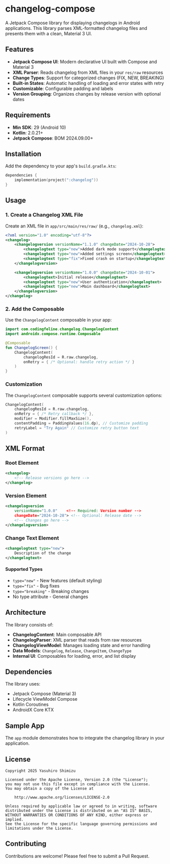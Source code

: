 # changelog-compose

A Jetpack Compose library for displaying changelogs in Android applications. This library parses XML-formatted changelog files and presents them with a clean, Material 3 UI.

## Features

- **Jetpack Compose UI**: Modern declarative UI built with Compose and Material 3
- **XML Parser**: Reads changelog from XML files in your `res/raw` resources
- **Change Types**: Support for categorized changes (FIX, NEW, BREAKING)
- **Built-in States**: Automatic handling of loading and error states with retry
- **Customizable**: Configurable padding and labels
- **Version Grouping**: Organizes changes by release version with optional dates

## Requirements

- **Min SDK**: 29 (Android 10)
- **Kotlin**: 2.0.21+
- **Jetpack Compose**: BOM 2024.09.00+

## Installation

Add the dependency to your app's `build.gradle.kts`:

```kotlin
dependencies {
    implementation(project(":changelog"))
}
```

## Usage

### 1. Create a Changelog XML File

Create an XML file in `app/src/main/res/raw/` (e.g., `changelog.xml`):

```xml
<?xml version="1.0" encoding="utf-8"?>
<changelog>
    <changelogversion versionName="1.1.0" changeDate="2024-10-28">
        <changelogtext type="new">Added dark mode support</changelogtext>
        <changelogtext type="new">Added settings screen</changelogtext>
        <changelogtext type="fix">Fixed crash on startup</changelogtext>
    </changelogversion>

    <changelogversion versionName="1.0.0" changeDate="2024-10-01">
        <changelogtext>Initial release</changelogtext>
        <changelogtext type="new">User authentication</changelogtext>
        <changelogtext type="new">Main dashboard</changelogtext>
    </changelogversion>
</changelog>
```

### 2. Add the Composable

Use the `ChangelogContent` composable in your app:

```kotlin
import com.codingfeline.changelog.ChangelogContent
import androidx.compose.runtime.Composable

@Composable
fun ChangelogScreen() {
    ChangelogContent(
        changelogResId = R.raw.changelog,
        onRetry = { /* Optional: handle retry action */ }
    )
}
```

### Customization

The `ChangelogContent` composable supports several customization options:

```kotlin
ChangelogContent(
    changelogResId = R.raw.changelog,
    onRetry = { /* Retry callback */ },
    modifier = Modifier.fillMaxSize(),
    contentPadding = PaddingValues(16.dp), // Customize padding
    retryLabel = "Try Again" // Customize retry button text
)
```

## XML Format

### Root Element

```xml
<changelog>
    <!-- Release versions go here -->
</changelog>
```

### Version Element

```xml
<changelogversion
    versionName="1.0.0"    <!-- Required: Version number -->
    changeDate="2024-10-28"> <!-- Optional: Release date -->
    <!-- Changes go here -->
</changelogversion>
```

### Change Text Element

```xml
<changelogtext type="new">
    Description of the change
</changelogtext>
```

#### Supported Types

- `type="new"` - New features (default styling)
- `type="fix"` - Bug fixes
- `type="breaking"` - Breaking changes
- No type attribute - General changes

## Architecture

The library consists of:

- **ChangelogContent**: Main composable API
- **ChangelogParser**: XML parser that reads from raw resources
- **ChangelogViewModel**: Manages loading state and error handling
- **Data Models**: `Changelog`, `Release`, `ChangeItem`, `ChangeType`
- **Internal UI**: Composables for loading, error, and list display

## Dependencies

The library uses:

- Jetpack Compose (Material 3)
- Lifecycle ViewModel Compose
- Kotlin Coroutines
- AndroidX Core KTX

## Sample App

The `app` module demonstrates how to integrate the changelog library in your application.

## License

```
Copyright 2025 Yasuhiro Shimizu

Licensed under the Apache License, Version 2.0 (the "License");
you may not use this file except in compliance with the License.
You may obtain a copy of the License at

    http://www.apache.org/licenses/LICENSE-2.0

Unless required by applicable law or agreed to in writing, software
distributed under the License is distributed on an "AS IS" BASIS,
WITHOUT WARRANTIES OR CONDITIONS OF ANY KIND, either express or implied.
See the License for the specific language governing permissions and
limitations under the License.
```

## Contributing

Contributions are welcome! Please feel free to submit a Pull Request.

